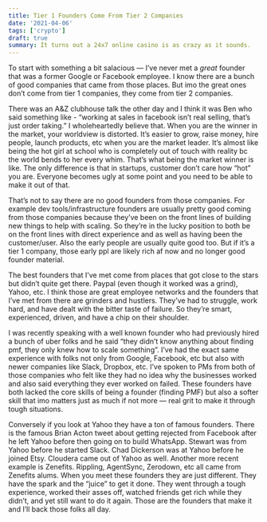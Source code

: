 ```yaml
---
title: Tier 1 Founders Come From Tier 2 Companies
date: '2021-04-06'
tags: ['crypto']
draft: true
summary: It turns out a 24x7 online casino is as crazy as it sounds.
---
```


To start with something a bit salacious — I’ve never met a *great* founder that was a former Google or Facebook employee. I know there are a bunch of good companies that came from those places. But imo the great ones don’t come from tier 1 companies, they come from tier 2 companies.

There was an A&Z clubhouse talk the other day and I think it was Ben who said something like - “working at sales in facebook isn’t real selling, that’s just order taking.” I wholeheartedly believe that. When you are the winner in the market, your worldview is distorted. It’s easier to grow, raise money, hire people, launch products, etc when you are the market leader. It’s almost like being the hot girl at school who is completely out of touch with reality bc the world bends to her every whim. That’s what being the market winner is like. The only difference is that in startups, customer don’t care how “hot” you are. Everyone becomes ugly at some point and you need to be able to make it out of that.

That’s not to say there are no good founders from those companies. For example dev tools/infrastructure founders are usually pretty good coming from those companies because they’ve been on the front lines of building new things to help with scaling. So they’re in the lucky position to both be on the front lines with direct experience and as well as having been the customer/user. Also the early people are usually quite good too. But if it’s a tier 1 company, those early ppl are likely rich af now and no longer good founder material.

The best founders that I’ve met come from places that got close to the stars but didn’t quite get there. Paypal (even though it worked was a grind), Yahoo, etc. I think those are great employee networks and the founders that I’ve met from there are grinders and hustlers. They’ve had to struggle, work hard, and have dealt with the bitter taste of failure. So they’re smart, experienced, driven, and have a chip on their shoulder.

I was recently speaking with a well known founder who had previously hired a bunch of uber folks and he said “they didn’t know anything about finding pmf, they only knew how to scale something”. I’ve had the exact same experience with folks not only from Google, Facebook, etc but also with newer companies like Slack, Dropbox, etc. I’ve spoken to PMs from both of those companies who felt like they had no idea why the businesses worked and also said everything they ever worked on failed. These founders have both lacked the core skills of being a founder (finding PMF) but also a softer skill that imo matters just as much if not more — real grit to make it through tough situations.

Conversely if you look at Yahoo they have a ton of famous founders. There is the famous Brian Acton tweet about getting rejected from Facebook after he left Yahoo before then going on to build WhatsApp. Stewart was from Yahoo before he started Slack. Chad Dickerson was at Yahoo before he joined Etsy. Cloudera came out of Yahoo as well. Another more recent example is Zenefits. Rippling, AgentSync, Zerodown, etc all came from Zenefits alums. When you meet these founders they are just different. They have the spark and the “juice” to get it done. They went through a tough experience, worked their asses off, watched friends get rich while they didn’t, and yet still want to do it again. Those are the founders that make it and I’ll back those folks all day.